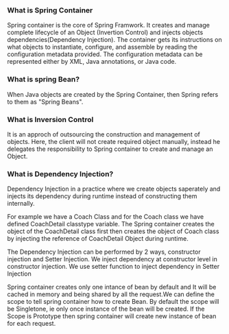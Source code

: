 ### What is Spring Container

Spring container is the core of Spring Framwork. It creates and manage complete lifecycle of an Object (Invertion Control) and injects objects dependencies(Dependency Injection). The container gets its instructions on what objects to instantiate, configure, and assemble by reading the configuration metadata provided. The configuration metadata can be represented either by XML, Java annotations, or Java code. 

### What is spring Bean?

When Java objects are created by the Spring Container, then Spring refers to them as "Spring Beans".

### What is Inversion Control

It is an approch of outsourcing the construction and management of objects. Here, the client will not create required object manually, instead he delegates the responsibility to Spring container to create and manage an Object.

### What is Dependency Injection?

Dependency Injection in a practice where we create objects saperately and injects its dependency during runtime instead of constructing them internally. 

For example we have a Coach Class and for the Coach class we have defined CoachDetail classtype variable. The Spring container creates the object of the CoachDetail class first then creates the object of Coach class by injecting the reference of CoachDetail Object during runtime. 

The Dependency Injection can be performed by 2 ways, constructor injection and Setter Injection. We inject dependency at constructor level in constructor injection. We use setter function to inject dependency in Setter Injection

Spring container creates only one intance of bean by default and It will be cached in memory and being shared by all the request.We can define the scope to tell spring container how to create Bean. By default the scope will be Singletone, ie only once instance of the bean will be created. If the Scope is Prototype then spring container will create new instance of bean for each request. 


